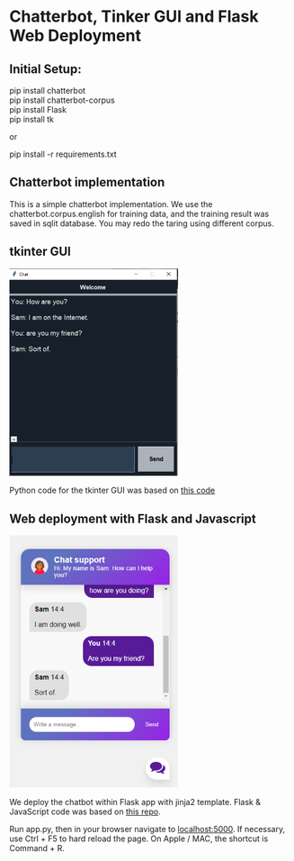 # Chatterbot, Tinker GUI and Flask Web Deployment

## Initial Setup:

pip install chatterbot <br>
pip install chatterbot-corpus<br>
pip install Flask<br>
pip install tk<br>

or

pip install -r requirements.txt

## Chatterbot implementation
This is a simple chatterbot implementation.  We use the chatterbot.corpus.english for training data, and the training result was saved in sqlit database.  You may redo the taring using different corpus. 

## tkinter GUI
<img src='/img/Tkinter.png' style='width: 300px'/>

Python code for the tkinter GUI was based on [this code](https://github.com/python-engineer/python-fun/blob/master/chatbot-gui/app.py)

## Web deployment with Flask and Javascript
<img src='/img/ChatterBot.png' style='width: 300px'/>

We deploy the chatbot within Flask app with jinja2 template. Flask & JavaScript code was based on [this repo](https://github.com/python-engineer/chatbot-deployment).

Run app.py, then in your browser navigate to <localhost:5000>.  If necessary, use Ctrl + F5 to hard reload the page.  On Apple / MAC, the shortcut is Command + R.
